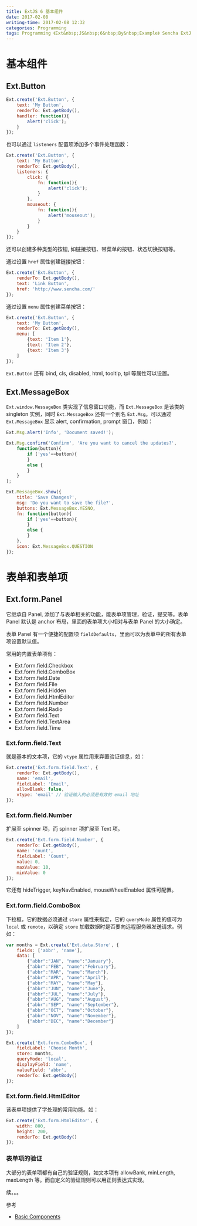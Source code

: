 ```yaml
---
title: ExtJS 6 基本组件
date: 2017-02-08
writing-time: 2017-02-08 12:32
categories: Programming
tags: Programming 《Ext&nbsp;JS&nbsp;6&nbsp;By&nbsp;Example》 Sencha ExtJS Javascript
---
```


# 基本组件

## Ext.Button

```javascript
Ext.create('Ext.Button', {
    text: 'My Button',
    renderTo: Ext.getBody(),
    handler: function(){
        alert('click');
    }
});
```

也可以通过 `listeners` 配置项添加多个事件处理函数：

```javascript
Ext.create('Ext.Button', {
    text: 'My Button',
    renderTo: Ext.getBody(),
    listeners: {
        click: {
            fn: function(){
                alert('click');
            }
        },
        mouseout: {
            fn: function(){
                alert('mouseout');
            }
        }
    }
});
```

还可以创建多种类型的按钮, 如链接按钮、带菜单的按钮、状态切换按钮等。

通过设置 `href` 属性创建链接按钮：

```javascript
Ext.create('Ext.Button', {
    renderTo: Ext.getBody(),
    text: 'Link Button',
    href: 'http://www.sencha.com/'
});
```

通过设置 `menu` 属性创建菜单按钮：

```javascript
Ext.create('Ext.Button', {
    text: 'My Button',
    renderTo: Ext.getBody(),
    menu: [
        {text: 'Item 1'},
        {text: 'Item 2'},
        {text: 'Item 3'}
    ]
});
```

`Ext.Button` 还有 bind, cls, disabled, html, tooltip, tpl 等属性可以设置。


## Ext.MessageBox

`Ext.window.MessageBox` 类实现了信息窗口功能，而 `Ext.MessageBox` 是该类的 singleton 实例，同时 `Ext.MessageBox` 还有一个别名 `Ext.Msg`。可以通过 `Ext.MessageBox` 显示 alert, confirmation, prompt 窗口，例如：

```javascript
Ext.Msg.alert('Info', 'Document saved!');

Ext.Msg.confirm('Confirm', 'Are you want to cancel the updates?',
    function(button){
        if ('yes'==button){
        }
        else {
        }
    }
);

Ext.MessageBox.show({
    title: 'Save Changes?',
    msg: 'Do you want to save the file?',
    buttons: Ext.MessageBox.YESNO,
    fn: function(button){
        if ('yes'==button){
        }
        else {
        }
    },
    icon: Ext.MessageBox.QUESTION
});
```


# 表单和表单项

## Ext.form.Panel

它继承自 Panel, 添加了与表单相关的功能，能表单项管理，验证，提交等。表单 Panel 默认是 anchor 布局，里面的表单项大小相对与表单 Panel 的大小确定。

表单 Panel 有一个便捷的配置项 `fieldDefaults`，里面可以为表单中的所有表单项设置默认值。

常用的内置表单项有：

+ Ext.form.field.Checkbox
+ Ext.form.field.ComboBox
+ Ext.form.field.Date
+ Ext.form.field.File
+ Ext.form.field.Hidden
+ Ext.form.field.HtmlEditor
+ Ext.form.field.Number
+ Ext.form.field.Radio
+ Ext.form.field.Text
+ Ext.form.field.TextArea
+ Ext.form.field.Time


### Ext.form.field.Text

就是基本的文本项，它的 `vtype` 属性用来弃置验证信息，如：

```javascript
Ext.create('Ext.form.field.Text', {
    renderTo: Ext.getBody(),
    name: 'email',
    fieldLabel: 'Email',
    allowBlank: false,
    vtype: 'email' // 验证输入的必须是有效的 email 地址
});
```


### Ext.form.field.Number

扩展至 spinner 项，而 spinner 项扩展至 Text 项。

```javascript
Ext.create('Ext.form.field.Number', {
    renderTo: Ext.getBody(),
    name: 'count',
    fieldLabel: 'Count',
    value: 0,
    maxValue: 10,
    minValue: 0
});
```

它还有 hideTrigger, keyNavEnabled, mouseWheelEnabled 属性可配置。

### Ext.form.field.ComboBox

下拉框，它的数据必须通过 `store` 属性来指定，它的 `queryMode` 属性的值可为 `local` 或 `remote`，以确定 `store` 加载数据时是否要向远程服务器发送请求。例如：

```javascript
var months = Ext.create('Ext.data.Store', {
    fields: ['abbr', 'name'],
    data: [
        {"abbr":"JAN", "name":"January"},
        {"abbr":"FEB", "name":"February"},
        {"abbr":"MAR", "name":"March"},
        {"abbr":"APR", "name":"April"},
        {"abbr":"MAY", "name":"May"},
        {"abbr":"JUN", "name":"June"},
        {"abbr":"JUL", "name":"July"},
        {"abbr":"AUG", "name":"August"},
        {"abbr":"SEP", "name":"September"},
        {"abbr":"OCT", "name":"October"},
        {"abbr":"NOV", "name":"November"},
        {"abbr":"DEC", "name":"December"}
    ]
});

Ext.create('Ext.form.ComboBox', {
    fieldLabel: 'Choose Month',
    store: months,
    queryMode: 'local',
    displayField: 'name',
    valueField: 'abbr',
    renderTo: Ext.getBody()
});
```

### Ext.form.field.HtmlEditor

该表单项提供了字处理的常用功能。如：

```javascript
Ext.create('Ext.form.HtmlEditor', {
    width: 800,
    height: 200,
    renderTo: Ext.getBody()
});
```

### 表单项的验证

大部分的表单项都有自己的验证规则，如文本项有 allowBank, minLength, maxLength 等。而自定义的验证规则可以用正则表达式实现。


续。。。









参考 

+ [Basic Components](https://www.amazon.com/Ext-JS-Example-Anand-Dayalan/dp/178355049X/)
